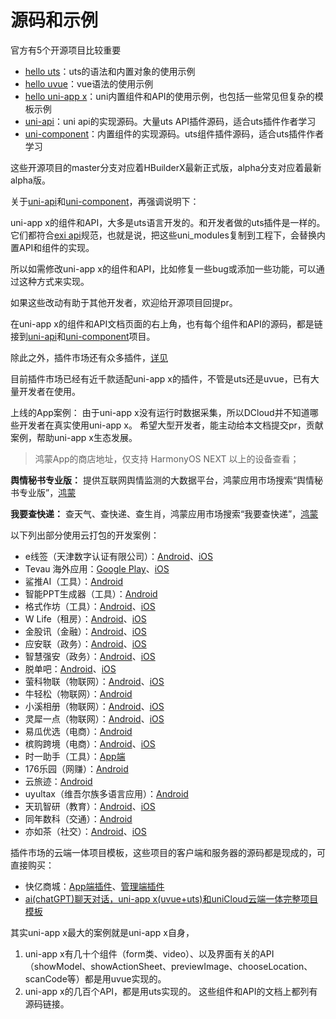 # 源码和示例

官方有5个开源项目比较重要
- [hello uts](https://gitcode.net/dcloud/hello-uts)：uts的语法和内置对象的使用示例
- [hello uvue](https://gitcode.net/dcloud/hello-uvue)：vue语法的使用示例
- [hello uni-app x](https://gitcode.net/dcloud/hello-uni-app-x)：uni内置组件和API的使用示例，也包括一些常见但复杂的模板示例
- [uni-api](https://gitcode.net/dcloud/uni-api)：uni api的实现源码。大量uts API插件源码，适合uts插件作者学习
- [uni-component](https://gitcode.net/dcloud/uni-component)：内置组件的实现源码。uts组件插件源码，适合uts插件作者学习

这些开源项目的master分支对应着HBuilderX最新正式版，alpha分支对应着最新alpha版。

关于[uni-api](https://gitcode.net/dcloud/uni-api)和[uni-component](https://gitcode.net/dcloud/uni-component)，再强调说明下：

uni-app x的组件和API，大多是uts语言开发的。和开发者做的uts插件是一样的。\
它们都符合[exi api](https://uniapp.dcloud.net.cn/api/extapi.html)规范，也就是说，把这些uni_modules复制到工程下，会替换内置API和组件的实现。

所以如需修改uni-app x的组件和API，比如修复一些bug或添加一些功能，可以通过这种方式来实现。

如果这些改动有助于其他开发者，欢迎给开源项目回提pr。

在uni-app x的组件和API文档页面的右上角，也有每个组件和API的源码，都是链接到[uni-api](https://gitcode.net/dcloud/uni-api)和[uni-component](https://gitcode.net/dcloud/uni-component)项目。

除此之外，插件市场还有众多插件，[详见](https://ext.dcloud.net.cn/?uni-appx=1)

目前插件市场已经有近千款适配uni-app x的插件，不管是uts还是uvue，已有大量开发者在使用。

上线的App案例：
由于uni-app x没有运行时数据采集，所以DCloud并不知道哪些开发者在真实使用uni-app x。
希望大型开发者，能主动给本文档提交pr，贡献案例，帮助uni-app x生态发展。

> 鸿蒙App的商店地址，仅支持 HarmonyOS NEXT 以上的设备查看；

**舆情秘书专业版：** 提供互联网舆情监测的大数据平台，鸿蒙应用市场搜索“舆情秘书专业版”，[鸿蒙](https://appgallery.huawei.com/app/detail?id=com.istarshine.yqms4harmonyos)

**我要查快递：** 查天气、查快递、查生肖，鸿蒙应用市场搜索“我要查快递”，[鸿蒙](https://appgallery.huawei.com/app/detail?id=com.youjuda.woyaochakuaidi)


以下列出部分使用云打包的开发案例：

- e线签（天津数字认证有限公司）：[Android](https://sj.qq.com/appdetail/com.tjca.elinesign)、[iOS](https://apps.apple.com/cn/app/e%E7%BA%BF%E7%AD%BE/id6743433163)
- Tevau 海外应用：[Google Play](https://play.google.com/store/apps/details?id=uni.UNI2317D55&hl=zh&pli=1)、[iOS](https://apps.apple.com/cn/app/tevau/id6504911110)
- 鲨推AI（工具）：[Android](https://sj.qq.com/appdetail/com.shatui.ai)
- 智能PPT生成器（工具）：[Android](https://app.mi.com/details?id=com.pptgen.Intelligent)
- 格式作坊（工具）：[Android](https://sj.qq.com/appdetail/com.gszf.app)、[iOS](https://apps.apple.com/cn/app/%E6%A0%BC%E5%BC%8F%E4%BD%9C%E5%9D%8A-%E6%A0%BC%E5%BC%8F%E8%BD%AC%E6%8D%A2%E5%99%A8/id6472780051)
- W Life（租房）：[Android](https://appgallery.huawei.com/app/C114037237)、[iOS](https://apps.apple.com/cn/app/w-life/id6742771365?uo=4)
- 金股讯（金融）：[Android](https://sj.qq.com/appdetail/com.jinguxun.app)、[iOS](https://apps.apple.com/cn/app/%E9%87%91%E8%82%A1%E8%AE%AF/id1615272585)
- 应安联（政务）：[Android](https://sj.qq.com/appdetail/com.aky.yal)、[iOS](https://apps.apple.com/cn/app/%E5%BA%94%E5%AE%89%E8%81%94/id1566809671)
- 智慧强安（政务）：[Android](https://sj.qq.com/appdetail/com.demlution.aatianfangyetan)、[iOS](https://apps.apple.com/cn/app/%E6%99%BA%E6%85%A7%E5%BC%BA%E5%AE%89/id6476082028)
- 脱单吧：[Android](https://sj.qq.com/appdetail/com.liewu.desingle)、[iOS](https://apps.apple.com/cn/app/%E8%84%B1%E5%8D%95%E5%90%A7/id1560465075)
- 萤科物联（物联网）：[Android](https://sj.qq.com/appdetail/iot.ykwl.vip)、[iOS](https://apps.apple.com/cn/app/%E8%90%A4%E7%A7%91%E7%89%A9%E8%81%94/id6741841541)
- 牛轻松（物联网）：[Android](https://sj.qq.com/appdetail/com.wuitu.nqs)
- 小溪相册（物联网）：[Android](https://app.mi.com/details?id=com.yanxi.xiaoxizaijia)、[iOS](https://apps.apple.com/vn/app/%E5%B0%8F%E6%BA%AA%E7%9B%B8%E5%86%8C/id6593673873)
- 灵犀一点（物联网）：[Android](https://sj.qq.com/appdetail/uni.qinhua)、[iOS](https://apps.apple.com/cn/app/%E7%81%B5%E7%8A%80%E4%B8%80%E7%82%B9/id1661770402)
- 易瓜优选（电商）：[Android](https://sj.qq.com/appdetail/huaban.yigua)
- 槟购跨境（电商）：[Android](https://sj.qq.com/appdetail/com.bingo.bg)、[iOS](https://apps.apple.com/hk/app/%E6%A7%9F%E8%B4%AD%E8%B7%A8%E5%A2%83/id1463306856)
- 时一助手（工具）：[App端](http://app.yuteng.vip/sy/index.html)
- 176乐园（网赚）：[Android](https://sj.qq.com/appdetail/uni.UNI1A7CD2D)
- 云旅迹：[Android](https://sj.qq.com/appdetail/com.yunlvji.trip)
- uyultax（维吾尔族多语言应用）：[Android](https://sj.qq.com/appdetail/com.android.uyultax)
- 天玑智研（教育）：[Android](https://sj.qq.com/appdetail/com.phadscholar)、[iOS](https://apps.apple.com/us/app/%E5%A4%A9%E7%8E%91%E6%99%BA%E7%A0%94/id6743391396)
- 同年数科（交通）：[Android](https://sj.qq.com/appdetail/kemi.io.com)
- 亦如茶（社交）：[Android](https://sj.qq.com/appdetail/com.yiru.cha)、[iOS](https://apps.apple.com/cn/app/%E4%BA%A6%E5%A6%82%E8%8C%B6/id1544325304)

插件市场的云端一体项目模板，这些项目的客户端和服务器的源码都是现成的，可直接购买：
- 快亿商城：[App端插件](https://ext.dcloud.net.cn/plugin?id=15458)、[管理端插件](https://ext.dcloud.net.cn/plugin?id=15568)
- [ai(chatGPT)聊天对话，uni-app x(uvue+uts)和uniCloud云端一体完整项目模板](https://ext.dcloud.net.cn/plugin?id=17075)

其实uni-app x最大的案例就是uni-app x自身，
1. uni-app x有几十个组件（form类、video）、以及界面有关的API（showModel、showActionSheet、previewImage、chooseLocation、scanCode等）都是用uvue实现的。
2. uni-app x的几百个API，都是用uts实现的。
这些组件和API的文档上都列有源码链接。
